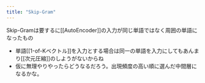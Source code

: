 ```yaml
---
title: "Skip-Gram"
---
```


Skip-Gramは要するに[[AutoEncoder]]の入力が同じ単語ではなく周囲の単語になったもの
- 単語[[1-of-Kベクトル]]を入力とする場合は同一の単語を入力にしてもあんまり[[次元圧縮]]のしようがないからね
- 仮に無理やりやったらどうなるだろう。出現頻度の高い順に選んだ中間層になるかな。